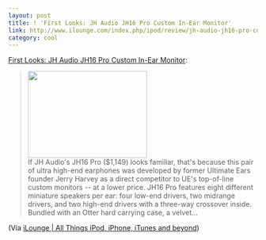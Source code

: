 ```yaml
---
layout: post
title: ! 'First Looks: JH Audio JH16 Pro Custom In-Ear Monitor'
link: http://www.ilounge.com/index.php/ipod/review/jh-audio-jh16-pro-custom-in-ear-monitor/
category: cool
---
```


<p><a href="http://www.ilounge.com/index.php/ipod/review/jh-audio-jh16-pro-custom-in-ear-monitor/">First Looks: JH Audio JH16 Pro Custom In-Ear Monitor</a>:</p>
<blockquote>
<p><img src="http://assets.ilounge.com/images/reviews_jhaudio/jh16pro/cache/6-240x175.jpg" border="0" alt="" width="240" height="175" /><br /> If JH Audio's JH16 Pro ($1,149) looks familiar, that's because this pair of ultra high-end earphones was developed by former Ultimate Ears founder Jerry Harvey as a direct competitor to UE's top-of-line custom monitors -- at a lower price. JH16 Pro features eight different miniature speakers per ear: four low-end drivers, two midrange drivers, and two high-end drivers with a three-way crossover inside. Bundled with an Otter hard carrying case, a velvet…</p>
</blockquote>
<p>(Via <a href="http://www.iLounge.com">iLounge | All Things iPod, iPhone, iTunes and beyond</a>)</p>
